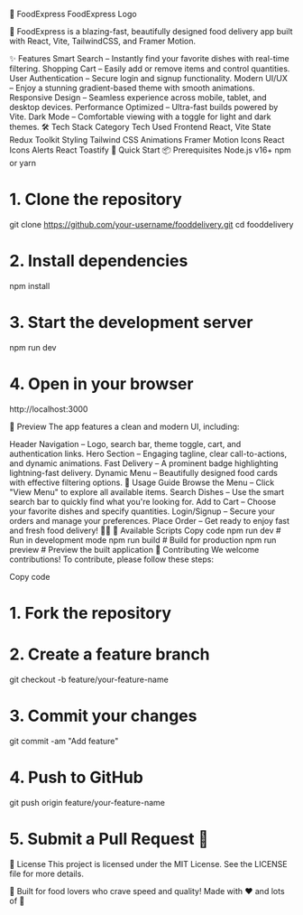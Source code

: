 🍕 FoodExpress
FoodExpress Logo

🚀 FoodExpress is a blazing-fast, beautifully designed food delivery app built with React, Vite, TailwindCSS, and Framer Motion.


✨ Features
Smart Search – Instantly find your favorite dishes with real-time filtering.
Shopping Cart – Easily add or remove items and control quantities.
User Authentication – Secure login and signup functionality.
Modern UI/UX – Enjoy a stunning gradient-based theme with smooth animations.
Responsive Design – Seamless experience across mobile, tablet, and desktop devices.
Performance Optimized – Ultra-fast builds powered by Vite.
Dark Mode – Comfortable viewing with a toggle for light and dark themes.
🛠️ Tech Stack
Category	Tech Used
Frontend	React, Vite
State	Redux Toolkit
Styling	Tailwind CSS
Animations	Framer Motion
Icons	React Icons
Alerts	React Toastify
🚀 Quick Start
📦 Prerequisites
Node.js v16+
npm or yarn

# 1. Clone the repository
git clone https://github.com/your-username/fooddelivery.git
cd fooddelivery

# 2. Install dependencies
npm install

# 3. Start the development server
npm run dev

# 4. Open in your browser
http://localhost:3000


📸 Preview
The app features a clean and modern UI, including:

Header Navigation – Logo, search bar, theme toggle, cart, and authentication links.
Hero Section – Engaging tagline, clear call-to-actions, and dynamic animations.
Fast Delivery – A prominent badge highlighting lightning-fast delivery.
Dynamic Menu – Beautifully designed food cards with effective filtering options.
🎯 Usage Guide
Browse the Menu – Click "View Menu" to explore all available items.
Search Dishes – Use the smart search bar to quickly find what you're looking for.
Add to Cart – Choose your favorite dishes and specify quantities.
Login/Signup – Secure your orders and manage your preferences.
Place Order – Get ready to enjoy fast and fresh food delivery! 🚴‍♂️
🧪 Available Scripts
Copy code
npm run dev       # Run in development mode
npm run build     # Build for production
npm run preview   # Preview the built application
🤝 Contributing
We welcome contributions! To contribute, please follow these steps:

Copy code
# 1. Fork the repository
# 2. Create a feature branch
git checkout -b feature/your-feature-name
# 3. Commit your changes
git commit -am "Add feature"
# 4. Push to GitHub
git push origin feature/your-feature-name
# 5. Submit a Pull Request 🚀
📄 License
This project is licensed under the MIT License. See the LICENSE file for more details.

🌟 Built for food lovers who crave speed and quality!
Made with ❤️ and lots of 🍕
